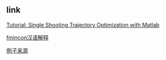 ## link

[Tutorial: Single Shooting Trajectory Optimization with Matlab](http://sam.pfrommer.us/tutorial-single-shooting-trajectory-optimization-with-matlab)

[fmincon汉语解释](https://www.cnblogs.com/goodtwo/p/11146540.html)

[例子来源](http://movement.osu.edu/software/DW2010/TrajOptim_ManojSrinivasan2010.pdf)

